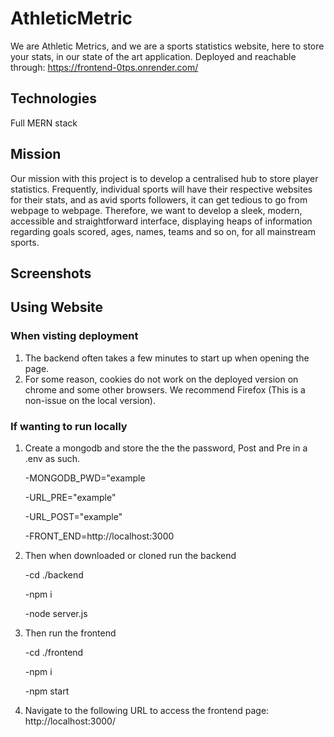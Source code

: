 # AthleticMetric

We are Athletic Metrics, and we are a sports statistics website, here to store your stats, in our state of the art application. 
Deployed and reachable through: https://frontend-0tps.onrender.com/ 

## Technologies 
Full MERN stack
## Mission
Our mission with this project is to develop a centralised hub to store player statistics. Frequently, individual sports will have their respective websites for their stats, and as avid sports followers, it can get tedious to go from webpage to webpage. Therefore, we want to develop a sleek, modern, accessible and straightforward interface, displaying heaps of information regarding goals scored, ages, names, teams and so on, for all mainstream sports.

## Screenshots



## Using Website 
### When visting deployment
1) The backend often takes a few minutes to start up when opening the page.
2) For some reason, cookies do not work on the deployed version on chrome and some other browsers. We recommend Firefox (This is a non-issue on the local version).

### If wanting to run locally

1) Create a mongodb and store the the the password, Post and Pre in a .env as such.
   
   -MONGODB_PWD="example
   
   -URL_PRE="example"
   
   -URL_POST="example"
   
   -FRONT_END=http://localhost:3000
   
3) Then when downloaded or cloned run the backend
   
   -cd ./backend
   
   -npm i
   
   -node server.js
   
6) Then run the frontend
   
   -cd ./frontend
   
   -npm i
   
   -npm start
   
8) Navigate to the following URL to access the frontend page:
http://localhost:3000/
